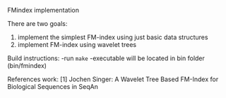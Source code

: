 FMindex implementation

There are two goals:
1. implement the simplest FM-index using just basic data structures
2. implement FM-index using wavelet trees

Build instructions:
-run `make`
-executable will be located in bin folder (bin/fmindex)

References work:
[1] Jochen Singer: A Wavelet Tree Based FM-Index for Biological Sequences in SeqAn
